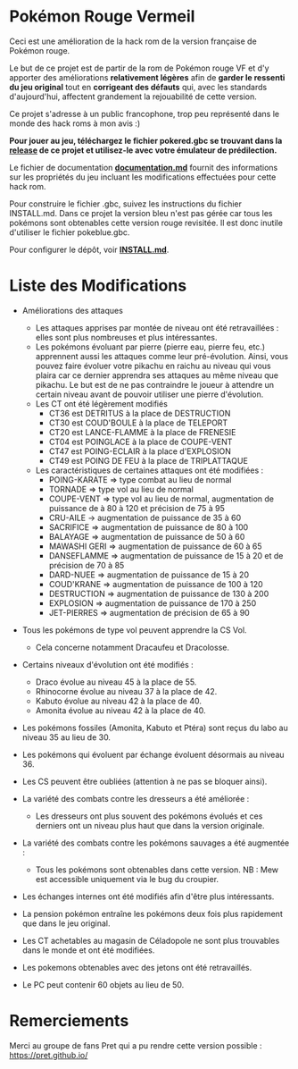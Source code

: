 # Pokémon Rouge Vermeil

Ceci est une amélioration de la hack rom de la version française de Pokémon rouge.

Le but de ce projet est de partir de la rom de Pokémon rouge VF et d'y apporter des améliorations **relativement légères** afin de **garder le ressenti du jeu original** tout en **corrigeant des défauts** qui, avec les standards d'aujourd'hui, affectent grandement la rejouabilité de cette version.

Ce projet s'adresse à un public francophone, trop peu représenté dans le monde des hack roms à mon avis :)

**Pour jouer au jeu, téléchargez le fichier pokered.gbc se trouvant dans la [release](https://github.com/LePatator/pokered-fr/releases) de ce projet et utilisez-le avec votre émulateur de prédilection.**

Le fichier de documentation [**documentation.md**](documentation/documentation.md) fournit des informations sur les propriétés du jeu incluant les modifications effectuées pour cette hack rom.

Pour construire le fichier .gbc, suivez les instructions du fichier INSTALL.md. Dans ce projet la version bleu n'est pas gérée car tous les pokémons sont obtenables cette version rouge revisitée. Il est donc inutile d'utiliser le fichier pokeblue.gbc.

Pour configurer le dépôt, voir [**INSTALL.md**](INSTALL.md).

# Liste des Modifications

- Améliorations des attaques
    * Les attaques apprises par montée de niveau ont été retravaillées : elles sont plus nombreuses et plus intéressantes.
    * Les pokémons évoluant par pierre (pierre eau, pierre feu, etc.) apprennent aussi les attaques comme leur pré-évolution. Ainsi, vous pouvez faire évoluer votre pikachu en raichu au niveau qui vous plaira car ce dernier apprendra ses attaques au même niveau que pikachu. Le but est de ne pas contraindre le joueur à attendre un certain niveau avant de pouvoir utiliser une pierre d'évolution.
    * Les CT ont été légèrement modifiés
      * CT36 est DETRITUS à la place de DESTRUCTION
      * CT30 est COUD'BOULE à la place de TELEPORT
      * CT20 est LANCE-FLAMME à la place de FRENESIE
      * CT04 est POINGLACE à la place de COUPE-VENT
      * CT47 est POING-ECLAIR à la place d'EXPLOSION
      * CT49 est POING DE FEU à la place de TRIPLATTAQUE
    * Les caractéristiques de certaines attaques ont été modifiées :
      * POING-KARATE => type combat au lieu de normal
      * TORNADE => type vol au lieu de normal
      * COUPE-VENT => type vol au lieu de normal, augmentation de puissance de à 80 à 120 et précision de 75 à 95
      * CRU-AILE -> augmentation de puissance de 35 à 60
      * SACRIFICE => augmentation de puissance de 80 à 100
      * BALAYAGE => augmentation de puissance de 50 à 60
      * MAWASHI GERI => augmentation de puissance de 60 à 65
      * DANSEFLAMME => augmentation de puissance de 15 à 20 et de précision de 70 à 85
      * DARD-NUEE => augmentation de puissance de 15 à 20
      * COUD'KRANE => augmentation de puissance de 100 à 120
      * DESTRUCTION => augmentation de puissance de 130 à 200
      * EXPLOSION => augmentation de puissance de 170 à 250
      * JET-PIERRES => augmentation de précision de 65 à 90

- Tous les pokémons de type vol peuvent apprendre la CS Vol.
    * Cela concerne notamment Dracaufeu et Dracolosse.

- Certains niveaux d'évolution ont été modifiés :
    * Draco évolue au niveau 45 à la place de 55. 
    * Rhinocorne évolue au niveau 37 à la place de 42.
    * Kabuto évolue au niveau 42 à la place de 40.
    * Amonita évolue au niveau 42 à la place de 40.

- Les pokémons fossiles (Amonita, Kabuto et Ptéra) sont reçus du labo au niveau 35 au lieu de 30.

- Les pokémons qui évoluent par échange évoluent désormais au niveau 36.

- Les CS peuvent être oubliées (attention à ne pas se bloquer ainsi).

- La variété des combats contre les dresseurs a été améliorée :
    * Les dresseurs ont plus souvent des pokémons évolués et ces derniers ont un niveau plus haut que dans la version originale.

- La variété des combats contre les pokémons sauvages a été augmentée :
    * Tous les pokémons sont obtenables dans cette version. NB : Mew est accessible uniquement via le bug du croupier.

- Les échanges internes ont été modifiés afin d'être plus intéressants.

- La pension pokémon entraîne les pokémons deux fois plus rapidement que dans le jeu original.

- Les CT achetables au magasin de Céladopole ne sont plus trouvables dans le monde et ont été modifiées.

- Les pokemons obtenables avec des jetons ont été retravaillés.

- Le PC peut contenir 60 objets au lieu de 50. 

# Remerciements

Merci au groupe de fans Pret qui a pu rendre cette version possible : https://pret.github.io/
